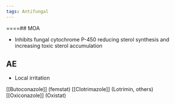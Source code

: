 ```yaml
---
tags: Antifungal
---
```

====## MOA
- Inhibits fungal cytochrome P-450 reducing sterol synthesis and increasing toxic sterol accumulation
## AE
- Local irritation

[[Butoconazole]] (femstat)
[[Clotrimazole]] (Lotrimin, others)
[[Oxiconazole]] (Oxistat)